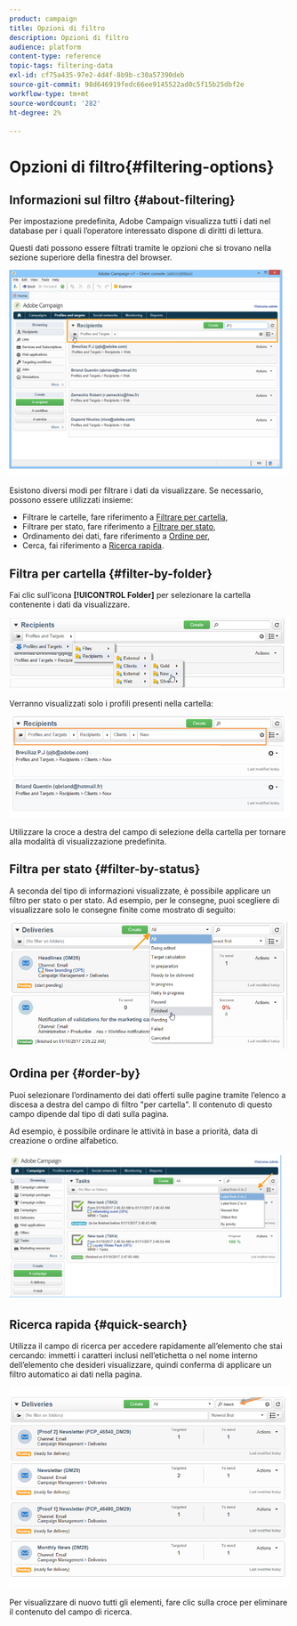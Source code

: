 ```yaml
---
product: campaign
title: Opzioni di filtro
description: Opzioni di filtro
audience: platform
content-type: reference
topic-tags: filtering-data
exl-id: cf75a435-97e2-4d4f-8b9b-c30a57390deb
source-git-commit: 98d646919fedc66ee9145522ad0c5f15b25dbf2e
workflow-type: tm+mt
source-wordcount: '282'
ht-degree: 2%

---
```


# Opzioni di filtro{#filtering-options}

## Informazioni sul filtro {#about-filtering}

Per impostazione predefinita, Adobe Campaign visualizza tutti i dati nel database per i quali l’operatore interessato dispone di diritti di lettura.

Questi dati possono essere filtrati tramite le opzioni che si trovano nella sezione superiore della finestra del browser.

![](assets/filter_web_zone.png)

Esistono diversi modi per filtrare i dati da visualizzare. Se necessario, possono essere utilizzati insieme:

* Filtrare le cartelle, fare riferimento a [Filtrare per cartella](#filter-by-folder),
* Filtrare per stato, fare riferimento a [Filtrare per stato](#filter-by-status),
* Ordinamento dei dati, fare riferimento a [Ordine per](#order-by),
* Cerca, fai riferimento a [Ricerca rapida](#quick-search).

## Filtra per cartella {#filter-by-folder}

Fai clic sull’icona **[!UICONTROL Folder]** per selezionare la cartella contenente i dati da visualizzare.

![](assets/filter_web_select_folder.png)

Verranno visualizzati solo i profili presenti nella cartella:

![](assets/filter_web_folder_display.png)

Utilizzare la croce a destra del campo di selezione della cartella per tornare alla modalità di visualizzazione predefinita.

## Filtra per stato {#filter-by-status}

A seconda del tipo di informazioni visualizzate, è possibile applicare un filtro per stato o per stato. Ad esempio, per le consegne, puoi scegliere di visualizzare solo le consegne finite come mostrato di seguito:

![](assets/d_ncs_user_interface_filter_delivery.png)

## Ordina per {#order-by}

Puoi selezionare l’ordinamento dei dati offerti sulle pagine tramite l’elenco a discesa a destra del campo di filtro &quot;per cartella&quot;. Il contenuto di questo campo dipende dal tipo di dati sulla pagina.

Ad esempio, è possibile ordinare le attività in base a priorità, data di creazione o ordine alfabetico.

![](assets/order_data_sample.png)

## Ricerca rapida {#quick-search}

Utilizza il campo di ricerca per accedere rapidamente all’elemento che stai cercando: immetti i caratteri inclusi nell’etichetta o nel nome interno dell’elemento che desideri visualizzare, quindi conferma di applicare un filtro automatico ai dati nella pagina.

![](assets/d_ncs_user_interface_filter_search.png)

Per visualizzare di nuovo tutti gli elementi, fare clic sulla croce per eliminare il contenuto del campo di ricerca.
